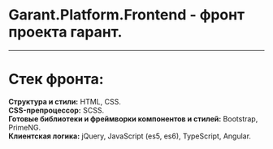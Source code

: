 # Garant.Platform.Frontend - фронт проекта гарант.
<hr>

# Стек фронта:

**Структура и стили:** HTML, CSS.<br>
**CSS-препроцессор:** SCSS.<br>
**Готовые библиотеки и фреймворки компонентов и стилей:** Bootstrap, PrimeNG.<br>
**Клиентская логика:** jQuery, JavaScript (es5, es6), TypeScript, Angular.
